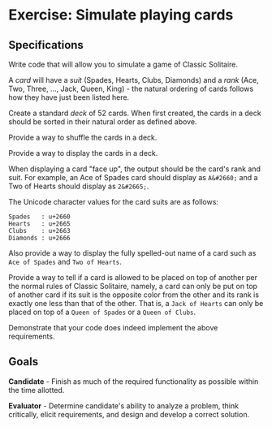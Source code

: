 Exercise: Simulate playing cards
================================

Specifications
--------------

Write code that will allow you to simulate a game of Classic Solitaire.

A _card_ will have a _suit_ (Spades, Hearts, Clubs, Diamonds) and a _rank_
(Ace, Two, Three, ..., Jack, Queen, King) - the natural ordering of cards
follows how they have just been listed here.

Create a standard _deck_ of 52 cards. When first created, the cards in a deck
should be sorted in their natural order as defined above.

Provide a way to shuffle the cards in a deck.

Provide a way to display the cards in a deck.

When displaying a card "face up", the output should be the card's rank and suit.
For example, an Ace of Spades card should display as `A&#2660;` and a Two of
Hearts should display as `2&#2665;`.

The Unicode character values for the card suits are as follows:

    Spades   : u+2660
    Hearts   : u+2665
    Clubs    : u+2663
    Diamonds : u+2666

Also provide a way to display the fully spelled-out name of a card such as
`Ace of Spades` and `Two of Hearts`.

Provide a way to tell if a card is allowed to be placed on top of another per
the normal rules of Classic Solitaire, namely, a card can only be put on top
of another card if its suit is the opposite color from the other and its rank
is exactly one less than that of the other. That is, a `Jack of Hearts` can
only be placed on top of a `Queen of Spades` or a `Queen of Clubs`.

Demonstrate that your code does indeed implement the above requirements.

Goals
-----

**Candidate** - Finish as much of the required functionality as possible within
the time allotted.

**Evaluator** - Determine candidate's ability to analyze a problem, think
critically, elicit requirements, and design and develop a correct solution.
